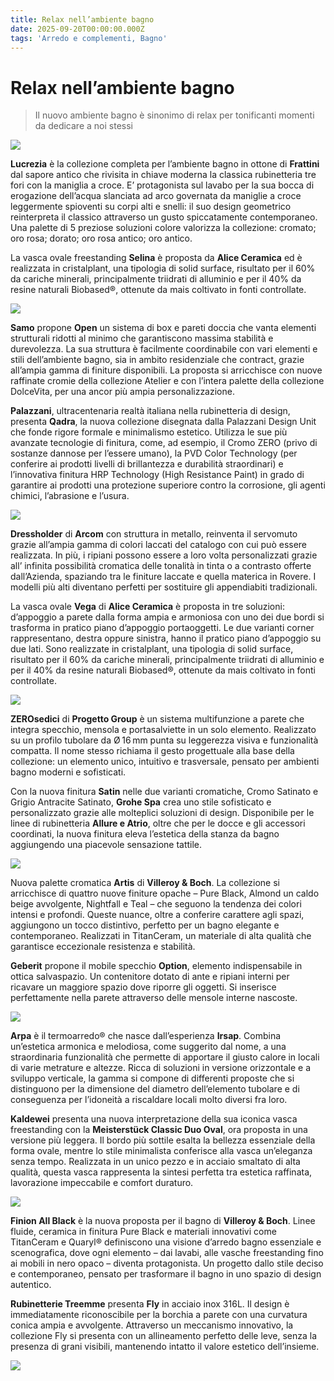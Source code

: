 ```yaml
---
title: Relax nell’ambiente bagno
date: 2025-09-20T00:00:00.000Z
tags: 'Arredo e complementi, Bagno'
---
```


# Relax nell’ambiente bagno

> Il nuovo ambiente bagno è sinonimo di relax per tonificanti momenti da dedicare a noi stessi
 
![](banner.jpg)

**Lucrezia** è la collezione completa per l’ambiente bagno in ottone di **Frattini** dal sapore antico che rivisita in chiave moderna la classica rubinetteria tre fori con la maniglia a croce. E’ protagonista sul lavabo per la sua bocca di erogazione dell’acqua slanciata ad arco governata da maniglie a croce leggermente spioventi su corpi alti e snelli: il suo design geometrico reinterpreta il classico attraverso un gusto spiccatamente contemporaneo. Una palette di 5 preziose soluzioni colore valorizza la collezione: cromato; oro rosa; dorato; oro rosa antico; oro antico.

La vasca ovale freestanding **Selina** è proposta da **Alice Ceramica** ed è realizzata in cristalplant, una tipologia di solid surface, risultato per il 60% da cariche minerali, principalmente triidrati di alluminio e per il 40% da resine naturali Biobased®, ottenute da mais coltivato in fonti controllate.

![](1.jpg)

**Samo** propone **Open** un sistema di box e pareti doccia che vanta elementi strutturali ridotti al minimo che garantiscono massima stabilità e durevolezza.  La sua struttura è facilmente coordinabile con vari elementi e stili dell’ambiente bagno, sia in ambito residenziale che contract, grazie all’ampia gamma di finiture disponibili. La proposta si arricchisce con nuove raffinate cromie della collezione Atelier e con l’intera palette della collezione DolceVita, per una ancor più ampia personalizzazione.

**Palazzani**, ultracentenaria realtà italiana nella rubinetteria di design, presenta **Qadra**, la nuova collezione disegnata dalla Palazzani Design Unit che fonde rigore formale e minimalismo estetico. Utilizza le sue più avanzate tecnologie di finitura, come, ad esempio, il Cromo ZERO (privo di sostanze dannose per l’essere umano), la PVD Color Technology (per conferire ai prodotti livelli di brillantezza e durabilità straordinari) e l’innovativa finitura HRP Technology (High Resistance Paint) in grado di garantire ai prodotti una protezione superiore contro la corrosione, gli agenti chimici, l’abrasione e l’usura.

![](2.jpg)

**Dressholder** di **Arcom** con struttura in metallo, reinventa il servomuto grazie all’ampia gamma di colori laccati del catalogo con cui può essere realizzata. In più, i ripiani possono essere a loro volta personalizzati grazie all’ infinita possibilità cromatica delle tonalità in tinta o a contrasto offerte dall’Azienda, spaziando tra le finiture laccate e quella materica in Rovere. I modelli più alti diventano perfetti per sostituire gli appendiabiti tradizionali.

La vasca ovale **Vega** di **Alice Ceramica** è proposta in tre soluzioni: d’appoggio a parete dalla forma ampia e armoniosa con uno dei due bordi si trasforma in pratico piano d’appoggio portaoggetti. Le due varianti corner rappresentano, destra oppure sinistra, hanno il pratico piano d’appoggio su due lati.  Sono realizzate  in cristalplant, una tipologia di solid surface, risultato per il 60% da cariche minerali, principalmente triidrati di alluminio e per il 40% da resine naturali Biobased®, ottenute da mais coltivato in fonti controllate.

![](3.jpg)

**ZEROsedici** di **Progetto Group** è un sistema multifunzione a parete che integra specchio, mensola e portasalviette in un solo elemento. Realizzato su un profilo tubolare da Ø 16 mm punta su leggerezza visiva e funzionalità compatta. Il nome stesso richiama il gesto progettuale alla base della collezione: un elemento unico, intuitivo e trasversale, pensato per ambienti bagno moderni e sofisticati.

Con la nuova finitura **Satin** nelle due varianti cromatiche, Cromo Satinato e Grigio Antracite Satinato, **Grohe Spa** crea uno stile sofisticato e personalizzato grazie alle molteplici soluzioni di design. Disponibile per le linee di rubinetteria **Allure e Atrio**, oltre che per le docce e gli accessori coordinati, la nuova finitura eleva l’estetica della stanza da bagno aggiungendo una piacevole sensazione tattile.

![](4.jpg)

Nuova palette cromatica **Artis** di **Villeroy & Boch**. La collezione si arricchisce di quattro nuove finiture opache – Pure Black, Almond un caldo beige avvolgente, Nightfall e Teal – che seguono la tendenza dei colori intensi e profondi. Queste nuance, oltre a conferire carattere agli spazi, aggiungono un tocco distintivo, perfetto per un bagno elegante e contemporaneo. Realizzati in TitanCeram, un materiale di alta qualità che garantisce eccezionale resistenza e stabilità.

**Geberit** propone il mobile specchio **Option**, elemento indispensabile in ottica salvaspazio. Un contenitore dotato di ante e ripiani interni per ricavare un maggiore spazio dove riporre gli oggetti. Si inserisce perfettamente nella parete attraverso delle mensole interne nascoste.

![](5.jpg)

**Arpa** è il termoarredo® che nasce dall’esperienza **Irsap**. Combina un’estetica armonica e melodiosa, come suggerito dal nome, a una straordinaria funzionalità che permette di apportare il giusto calore in locali di varie metrature e altezze. Ricca di soluzioni in versione orizzontale e a sviluppo verticale, la gamma si compone di differenti proposte che si distinguono per la dimensione del diametro dell’elemento tubolare e di conseguenza per l’idoneità a riscaldare locali molto diversi fra loro.

**Kaldewei** presenta una nuova interpretazione della sua iconica vasca freestanding con la **Meisterstück Classic Duo Oval**, ora proposta in una versione più leggera. Il bordo più sottile esalta la bellezza essenziale della forma ovale, mentre lo stile minimalista conferisce alla vasca un’eleganza senza tempo. Realizzata in un unico pezzo e in acciaio smaltato di alta qualità, questa vasca rappresenta la sintesi perfetta tra estetica raffinata, lavorazione impeccabile e comfort duraturo.

![](6.jpg)

**Finion All Black** è la nuova proposta per il bagno di **Villeroy & Boch**. Linee fluide, ceramica in finitura Pure Black e materiali innovativi come TitanCeram e Quaryl® definiscono una visione d’arredo bagno essenziale e scenografica, dove ogni elemento – dai lavabi, alle vasche freestanding fino ai mobili in nero opaco – diventa protagonista. Un progetto dallo stile deciso e contemporaneo, pensato per trasformare il bagno in uno spazio di design autentico.

**Rubinetterie Treemme** presenta **Fly** in acciaio inox 316L. Il design è immediatamente riconoscibile per la borchia a parete con una curvatura conica ampia e avvolgente. Attraverso un meccanismo innovativo, la collezione Fly si presenta con un allineamento perfetto delle leve, senza la presenza di grani visibili, mantenendo intatto il valore estetico dell’insieme.

![](7.jpg)


